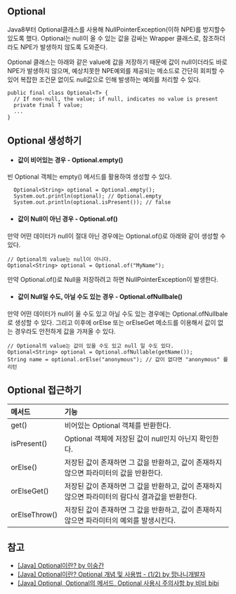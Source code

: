## Optional
Java8부터 Optional<T>클래스를 사용해 NullPointerException(이하 NPE)를 방지할수 있도록 했다.
Optional<T>는 null이 올 수 있는 값을 감싸는 Wrapper 클래스로, 참조하더라도 NPE가 발생하지 않도록 도와준다.
  
Optional 클래스는 아래와 같은 value에 값을 저장하기 때문에 값이 null이더라도 바로 NPE가 발생하지 않으며,
예상치못한 NPE예외를 제공되는 메소드로 간단히 회피할 수 있어 복잡한 조건문 없이도 null값으로 인해 발생하는 예외를 처리할 수 있다.
```
public final class Optional<T> {
  // If non-null, the value; if null, indicates no value is present
  private final T value;
  ...
}
```
  
## Optional 생성하기
- #### 값이 비어있는 경우 - Optional.empty()

빈 Optional 객체는 empty() 메서드를 활용하여 생성할 수 있다.
```
  Optional<String> optional = Optional.empty();
  System.out.println(optional); // Optional.empty
  System.out.println(optional.isPresent()); // false
```
  
- #### 값이 Null이 아닌 경우 - Optional.of()
  
만약 어떤 데이터가 null이 절대 아닌 경우에는 Optional.of()로 아래와 같이 생성할 수 있다.
```
// Optional의 value는 null이 아니다.
Optional<String> optional = Optional.of("MyName");
```
만약 Optional.of()로 Null을 저장하려고 하면 NullPointerException이 발생한다.

- #### 값이 Null일 수도, 아닐 수도 있는 경우 - Optional.ofNullbale()

만약 어떤 데이터가 null이 올 수도 있고 아닐 수도 있는 경우에는 Optional.ofNullbale로 생성할 수 있다.
그리고 이후에 orElse 또는 orElseGet 메소드를 이용해서 값이 없는 경우라도 안전하게 값을 가져올 수 있다.
```
// Optional의 value는 값이 있을 수도 있고 null 일 수도 있다.
Optional<String> optional = Optional.ofNullable(getName());
String name = optional.orElse("anonymous"); // 값이 없다면 "anonymous" 를 리턴
```

## Optional 접근하기
|메서드|기능|
|:--|:--|
|get()|비어있는 Optional 객체를 반환한다.|
|isPresent()|Optional 객체에 저장된 값이 null인지 아닌지 확인한다.|
|orElse()|저장된 값이 존재하면 그 값을 반환하고, 값이 존재하지 않으면 파라미터의 값을 반환한다.|
|orElseGet()|저장된 값이 존재하면 그 값을 반환하고, 값이 존재하지 않으면 파라미터의 람다식 결과값을 반환한다.|
|orElseThrow()|저장된 값이 존재하면 그 값을 반환하고, 값이 존재하지 않으면 파라미터의 예외를 발생시킨다.|
  
## 참고
- [[Java] Optional이란? by 이숭간](https://esoongan.tistory.com/95)
- [[Java] Optional이란? Optional 개념 및 사용법 - (1/2) by 망나니개발자](https://mangkyu.tistory.com/70)
- [[Java] Optional, Optional의 메서드, Optional 사용시 주의사항 by 비비 bibi](https://bibi6666667.tistory.com/286)
